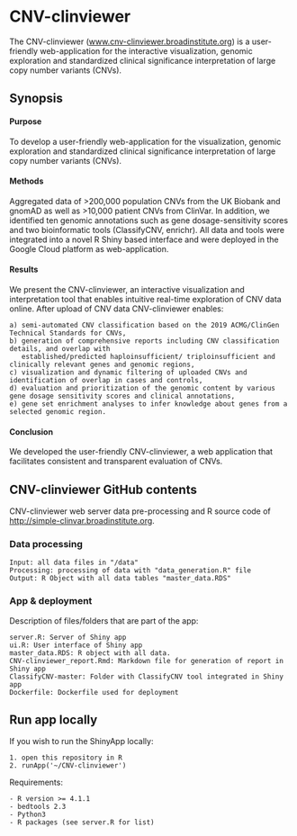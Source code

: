 # CNV-clinviewer

The CNV-clinviewer (www.cnv-clinviewer.broadinstitute.org) is a user-friendly web-application for the interactive visualization, genomic exploration and standardized clinical significance interpretation of large copy number variants (CNVs).

## Synopsis

#### Purpose

To develop a user-friendly web-application for the visualization, genomic exploration and standardized clinical significance interpretation of large copy number variants (CNVs).

#### Methods

Aggregated data of >200,000 population CNVs from the UK Biobank and gnomAD as well as >10,000 patient CNVs from ClinVar. In addition, we identified ten genomic annotations such as gene dosage-sensitivity scores and two bioinformatic tools (ClassifyCNV, enrichr). All data and tools were integrated into a novel R Shiny based interface and were deployed in the Google Cloud platform as web-application.

#### Results

We present the CNV-clinviewer, an interactive visualization and interpretation tool that enables intuitive real-time exploration of CNV data online. After upload of CNV data CNV-clinviewer enables:
```
a) semi-automated CNV classification based on the 2019 ACMG/ClinGen Technical Standards for CNVs,
b) generation of comprehensive reports including CNV classification details, and overlap with 
   established/predicted haploinsufficient/ triploinsufficient and clinically relevant genes and genomic regions,
c) visualization and dynamic filtering of uploaded CNVs and identification of overlap in cases and controls, 
d) evaluation and prioritization of the genomic content by various gene dosage sensitivity scores and clinical annotations, 
e) gene set enrichment analyses to infer knowledge about genes from a selected genomic region.
```

#### Conclusion

We developed the user-friendly CNV-clinviewer, a web application that facilitates consistent and transparent evaluation of CNVs. 

## CNV-clinviewer GitHub contents

CNV-clinviewer web server data pre-processing and R source code of http://simple-clinvar.broadinstitute.org.

### Data processing

```
Input: all data files in "/data"
Processing: processing of data with "data_generation.R" file
Output: R Object with all data tables "master_data.RDS"
```

### App & deployment

Description of files/folders that are part of the app:
```
server.R: Server of Shiny app
ui.R: User interface of Shiny app
master_data.RDS: R object with all data.
CNV-clinviewer_report.Rmd: Markdown file for generation of report in Shiny app
ClassifyCNV-master: Folder with ClassifyCNV tool integrated in Shiny app
Dockerfile: Dockerfile used for deployment
```

## Run app locally

If you wish to run the ShinyApp locally: 
```
1. open this repository in R
2. runApp('~/CNV-clinviewer') 
```

Requirements:
```
- R version >= 4.1.1
- bedtools 2.3
- Python3
- R packages (see server.R for list)
```


